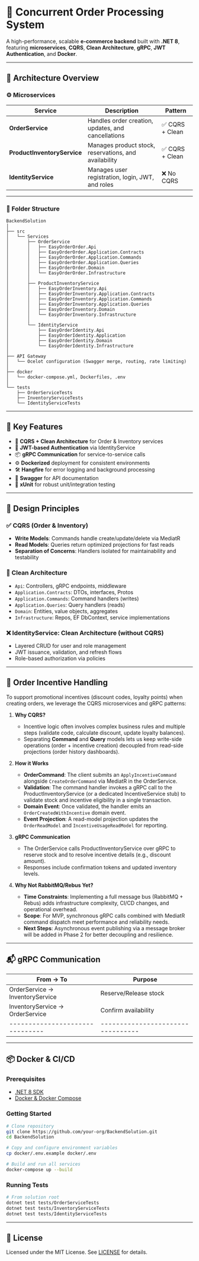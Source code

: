 # 🛒 Concurrent Order Processing System

A high-performance, scalable **e-commerce backend** built with **.NET 8**, featuring **microservices**, **CQRS**, **Clean Architecture**, **gRPC**, **JWT Authentication**, and **Docker**.

---

## 🧱 Architecture Overview

### ⚙️ Microservices

| Service                     | Description                                           | Pattern        |
| --------------------------- | ----------------------------------------------------- | -------------- |
| **OrderService**            | Handles order creation, updates, and cancellations    | ✅ CQRS + Clean |
| **ProductInventoryService** | Manages product stock, reservations, and availability | ✅ CQRS + Clean |
| **IdentityService**         | Manages user registration, login, JWT, and roles      | ❌ No CQRS      |

---

### 🧩 Folder Structure

```
BackendSolution
│
├── src
│   └── Services
│       ├── OrderService
│       │   ├── EasyOrderOrder.Api
│       │   ├── EasyOrderOrder.Application.Contracts
│       │   ├── EasyOrderOrder.Application.Commands
│       │   ├── EasyOrderOrder.Application.Queries
│       │   ├── EasyOrderOrder.Domain
│       │   └── EasyOrderOrder.Infrastructure
│       │
│       ├── ProductInventoryService
│       │   ├── EasyOrderInventory.Api
│       │   ├── EasyOrderInventory.Application.Contracts
│       │   ├── EasyOrderInventory.Application.Commands
│       │   ├── EasyOrderInventory.Application.Queries
│       │   ├── EasyOrderInventory.Domain
│       │   └── EasyOrderInventory.Infrastructure
│       │
│       └── IdentityService
│           ├── EasyOrderIdentity.Api
│           ├── EasyOrderIdentity.Application
│           ├── EasyOrderIdentity.Domain
│           └── EasyOrderIdentity.Infrastructure   
│
├── API Gateway
│   └── Ocelot configuration (Swagger merge, routing, rate limiting)
│
├── docker
│   └── docker-compose.yml, Dockerfiles, .env
│
└── tests
    ├── OrderServiceTests
    ├── InventoryServiceTests
    └── IdentityServiceTests
```

---

## 🚀 Key Features

* 🔄 **CQRS + Clean Architecture** for Order & Inventory services
* 🔐 **JWT-based Authentication** via IdentityService
* 📦 **gRPC Communication** for service-to-service calls
* ⚙️ **Dockerized** deployment for consistent environments
* 🛠️ **Hangfire** for error logging and background processing
* 📘 **Swagger** for API documentation
* 🧪 **xUnit** for robust unit/integration testing

---

## 🧠 Design Principles

### ✅ CQRS (Order & Inventory)

* **Write Models**: Commands handle create/update/delete via MediatR
* **Read Models**: Queries return optimized projections for fast reads
* **Separation of Concerns**: Handlers isolated for maintainability and testability

### 🧱 Clean Architecture

* `Api`: Controllers, gRPC endpoints, middleware
* `Application.Contracts`: DTOs, interfaces, Protos
* `Application.Commands`: Command handlers (writes)
* `Application.Queries`: Query handlers (reads)
* `Domain`: Entities, value objects, aggregates
* `Infrastructure`: Repos, EF DbContext, service implementations

### ❌ IdentityService: Clean Architecture (without CQRS)

* Layered CRUD for user and role management
* JWT issuance, validation, and refresh flows
* Role-based authorization via policies

---

## 🎁 Order Incentive Handling

To support promotional incentives (discount codes, loyalty points) when creating orders, we leverage the CQRS microservices and gRPC patterns:

1. **Why CQRS?**

   * Incentive logic often involves complex business rules and multiple steps (validate code, calculate discount, update loyalty balances).
   * Separating **Command** and **Query** models lets us keep write-side operations (order + incentive creation) decoupled from read-side projections (order history dashboards).

2. **How it Works**

   * **OrderCommand**: The client submits an `ApplyIncentiveCommand` alongside `CreateOrderCommand` via MediatR in the OrderService.
   * **Validation**: The command handler invokes a gRPC call to the ProductInventoryService (or a dedicated IncentiveService stub) to validate stock and incentive eligibility in a single transaction.
   * **Domain Event**: Once validated, the handler emits an `OrderCreatedWithIncentive` domain event.
   * **Event Projection**: A read-model projection updates the `OrderReadModel` and `IncentiveUsageReadModel` for reporting.

3. **gRPC Communication**

   * The OrderService calls ProductInventoryService over gRPC to reserve stock and to resolve incentive details (e.g., discount amount).
   * Responses include confirmation tokens and updated inventory levels.

4. **Why Not RabbitMQ/Rebus Yet?**

   * **Time Constraints**: Implementing a full message bus (RabbitMQ + Rebus) adds infrastructure complexity, CI/CD changes, and operational overhead.
   * **Scope**: For MVP, synchronous gRPC calls combined with MediatR command dispatch meet performance and reliability needs.
   * **Next Steps**: Asynchronous event publishing via a message broker will be added in Phase 2 for better decoupling and resilience.

---

## 📬 gRPC Communication

| From → To                       | Purpose                           |
| ------------------------------- | --------------------------------- |
| OrderService → InventoryService | Reserve/Release stock             |
| InventoryService → OrderService | Confirm availability              |
| ------------------------------- | --------------------------------- |

---

## 📦 Docker & CI/CD

### Prerequisites

* [.NET 8 SDK](https://dotnet.microsoft.com/download)
* [Docker & Docker Compose](https://www.docker.com)

### Getting Started

```bash
# Clone repository
git clone https://github.com/your-org/BackendSolution.git
cd BackendSolution

# Copy and configure environment variables
cp docker/.env.example docker/.env

# Build and run all services
docker-compose up --build
```

### Running Tests

```bash
# From solution root
dotnet test tests/OrderServiceTests
dotnet test tests/InventoryServiceTests
dotnet test tests/IdentityServiceTests
```


---

## 📜 License

Licensed under the MIT License. See [LICENSE](LICENSE) for details.
